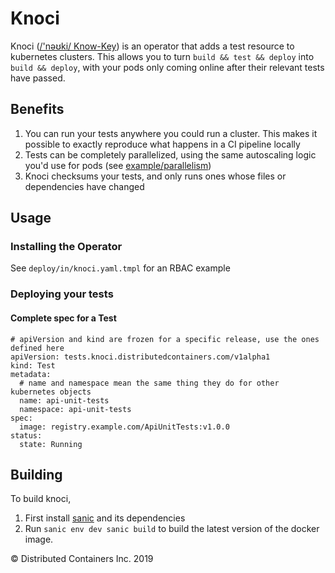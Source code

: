 # Knoci 

Knoci ([/'nəʊki/ Know-Key](https://itinerarium.github.io/phoneme-synthesis/?w=/%27n%C9%99%CA%8Aki/)) is an operator that adds a test resource to kubernetes clusters.
This allows you to turn `build && test && deploy` into `build && deploy`, with your pods only coming online after their relevant tests have passed.

## Benefits

1. You can run your tests anywhere you could run a cluster.  This makes it possible to exactly reproduce what happens in a CI pipeline locally
2. Tests can be completely parallelized, using the same autoscaling logic you'd use for pods (see [example/parallelism](https://github.com/distributed-containers-inc/knoci/tree/master/example/parallelism))
3. Knoci checksums your tests, and only runs ones whose files or dependencies have changed

## Usage

### Installing the Operator
See `deploy/in/knoci.yaml.tmpl` for an RBAC example

### Deploying your tests
#### Complete spec for a Test

```
# apiVersion and kind are frozen for a specific release, use the ones defined here
apiVersion: tests.knoci.distributedcontainers.com/v1alpha1
kind: Test
metadata:
  # name and namespace mean the same thing they do for other kubernetes objects
  name: api-unit-tests
  namespace: api-unit-tests
spec:
  image: registry.example.com/ApiUnitTests:v1.0.0
status:
  state: Running
```

## Building

To build knoci,
1. First install [sanic](https://github.com/distributed-containers-inc/sanic) and its dependencies
2. Run `sanic env dev sanic build` to build the latest version of the docker image.

© Distributed Containers Inc. 2019